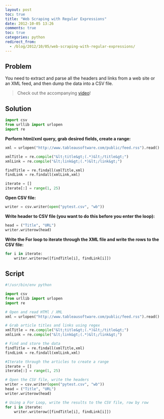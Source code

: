 ```yaml
---
layout: post
toc: true
title: "Web Scraping with Regular Expressions"
date: 2012-10-05 13:26
comments: true
toc: true
categories: python
redirect_from:
  - /blog/2012/10/05/web-scraping-with-regular-expressions/
---
```


## Problem

You need to extract and parse all the headers and links from a web site or an XML feed, and then dump the data into a CSV file.

> Check out the accompanying [video](http://www.youtube.com/watch?v=DcZTNwdWVeo)!

## Solution

``` python
import csv
from urllib import urlopen
import re
```

**Perform html/xml query, grab desired fields, create a range:**

``` python
xml = urlopen("http://www.tableausoftware.com/public/feed.rss").read()

xmlTitle = re.compile("&lt;title&gt;(.*)&lt;/title&gt;")
xmlLink = re.compile("&lt;link&gt;(.*)&lt;/link&gt;")

findTitle = re.findall(xmlTitle,xml)
findLink = re.findall(xmlLink,xml)

iterate = []
iterate[:] = range(1, 25)
```

**Open CSV file:**

``` python
writer = csv.writer(open("pytest.csv", "wb"))
```

**Write header to CSV file (you want to do this before you enter the loop):**

``` python
head = ("Title", "URL")
writer.writerow(head)
```

**Write the For loop to iterate through the XML file and write the rows to the CSV file:**

``` python
for i in iterate:
	writer.writerow([findTitle[i], findLink[i]])
```

## Script

``` python
#!/usr/bin/env python

import csv
from urllib import urlopen
import re

# Open and read HTMl / XML
xml = urlopen("http://www.tableausoftware.com/public/feed.rss").read()

# Grab article titles and links using regex
xmlTitle = re.compile("&lt;title&gt;(.*)&lt;/title&gt;")
xmlLink = re.compile("&lt;link&gt;(.*)&lt;/link&gt;")

# Find and store the data
findTitle = re.findall(xmlTitle,xml)
findLink = re.findall(xmlLink,xml)

#Iterate through the articles to create a range
iterate = []
iterate[:] = range(1, 25)

# Open the CSV file, write the headers
writer = csv.writer(open("pytest.csv", "wb"))
head = ("Title", "URL")
writer.writerow(head)

# Using a For Loop, write the results to the CSV file, row by row
for i in iterate:
	writer.writerow([findTitle[i], findLink[i]])
```
